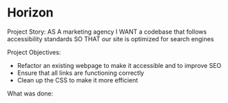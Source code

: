 # Horizon

Project Story:
AS A marketing agency
I WANT a codebase that follows accessibility standards
SO THAT our site is optimized for search engines

Project Objectives:
- Refactor an existing webpage to make it accessible and to improve SEO
- Ensure that all links are functioning correctly
- Clean up the CSS to make it more efficient

What was done:

